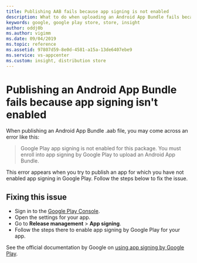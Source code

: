 ```yaml
---
title: Publishing AAB fails because app signing is not enabled
description: What to do when uploading an Android App Bundle fails because Google Play App Signing isn't enabled.
keywords: google, google play store, store, insight
author: oddj0b
ms.author: vigimm
ms.date: 09/04/2019
ms.topic: reference
ms.assetid: 97807d59-8e0d-4581-a15a-13de6407ebe9
ms.service: vs-appcenter
ms.custom: insight, distribution store
---
```


# Publishing an Android App Bundle fails because app signing isn't enabled

When publishing an Android App Bundle .aab file, you may come across an error like this:

> Google Play app signing is not enabled for this package. You must enroll into app signing by Google Play to upload an Android App Bundle.

This error appears when you try to publish an app for which you have not enabled app signing in Google Play. Follow the steps below to fix the issue.

## Fixing this issue

* Sign in to the [Google Play Console](https://play.google.com/apps/publish/).
* Open the settings for your app.
* Go to **Release management** > **App signing**.
* Follow the steps there to enable app signing by Google Play for your app.

See the official documentation by Google on [using app signing by Google Play](https://support.google.com/googleplay/android-developer/answer/7384423).
